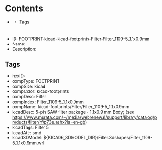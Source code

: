 



Contents
========

* [](#)
	* [Tags](#tags)

# 

- ID: FOOTPRINT-kicad-kicad-footprints-Filter-Filter_1109-5_1.1x0.9mm
- Name: 
- Description: 

## Tags

- hexID: 
- oompType: FOOTPRINT
- oompSize: kicad
- oompColor: kicad-footprints
- oompDesc: Filter
- oompIndex: Filter_1109-5_1.1x0.9mm
- oompName: kicad-footprints/Filter/Filter_1109-5_1.1x0.9mm
- kicadDesc: 5-pin SAW filter package - 1.1x0.9 mm Body; (see https://www.murata.com/~/media/webrenewal/support/library/catalog/products/filter/rf/p73e.ashx?la=en-gb)
- kicadTags: Filter 5
- kicadAttr: smd
- kicad3DModel: ${KICAD6_3DMODEL_DIR}/Filter.3dshapes/Filter_1109-5_1.1x0.9mm.wrl
